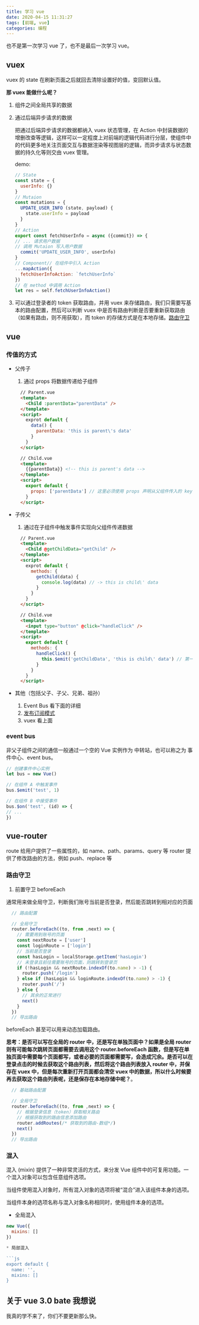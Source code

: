 ```yaml
---
title: 学习 vue
date: 2020-04-15 11:31:27
tags: [前端, vue]
categories: 编程
---
```


也不是第一次学习 vue 了，也不是最后一次学习 vue。

<!-- more -->

## vuex

vuex 的 state 在刷新页面之后就回去清除设置好的值，变回默认值。

**那 vuex 能做什么呢？**

1. 组件之间全局共享的数据
2. 通过后端异步请求的数据

    把通过后端异步请求的数据都纳入 vuex 状态管理，在 Action 中封装数据的增删改查等逻辑，这样可以一定程度上对前端的逻辑代码进行分层，使组件中的代码更多地关注页面交互与数据渲染等视图层的逻辑，而异步请求与状态数据的持久化等则交由 vuex 管理。

    demo:

    ```js
    // State
    const state = {
      userInfo: {}
    }
    // Mutaion
    const mutations = {
      UPDATE_USER_INFO (state, payload) {
        state.userInfo = payload
      }
    }
    // Action
    export const fetchUserInfo = async ({commit}) => {
    // ... 请求用户数据
    // 调用 Mutaion 写入用户数据
      commit('UPDATE_USER_INFO', userInfo)
    }
    // Component// 在组件中引入 Action
    ...mapAction({
      fetchUserInfoAction: `fetchUserInfo`
    })
    // 在 method 中调用 Action
    let res = self.fetchUserInfoAction()
    ```

3. 可以通过登录者的 token 获取路由，并用 vuex 来存储路由，我们只需要写基本的路由配置，然后可以判断 vuex 中是否有路由判断是否要重新获取路由（如果有路由，则不用获取），而 token 的存储方式是在本地存储。[路由守卫](/2020/04/15/learn-vue/#路由守卫)

## vue

### 传值的方式

- 父传子
  1. 通过 props 将数据传递给子组件

    ```html
      // Parent.vue
      <template>
        <Child :parentData="parentData" />
      </template>
      <script>
        exprot default {
          data() {
            parentData: 'this is parent\'s data'
          }
        }
      </script>

      // Child.vue
      <template>
        {{parentData}} <!-- this is parent's data -->
      </template>
      <script>
        export default {
          props: ['parentData'] // 这里必须使用 props 声明从父组件传入的 key
        }
      </script>
    ```

- 子传父
  1. 通过在子组件中触发事件实现向父组件传递数据

    ```html
      // Parent.vue
      <template>
        <Child @getChildData="getChild" />
      </template>
      <script>
        exprot default {
          methods: {
            getChild(data) {
              console.log(data) // -> this is child\' data
            }
          }
        }
      </script>

      // Child.vue
      <template>
        <input type="button" @click="handleClick" />
      </template>
      <script>
        export default {
          methods: {
            handleClick() {
              this.$emit('getChildData', 'this is child\' data') // 第一个参数为父组件传入的函数名称（key），之后的参数为传入该函数的参数
            }
          }
        }
      </script>
    ```

- 其他（包括父子、子父、兄弟、祖孙）
  1. Event Bus 看下面的详细
  2. [发布订阅模式](/2020/03/24/simgle-pubsub/)
  3. vuex 看上面

### event bus

非父子组件之间的通信一般通过一个空的 Vue 实例作为 中转站，也可以称之为 事件中心、event bus。

```js
// 创建事件中心实例
let bus = new Vue()

// 在组件 A 中触发事件
bus.$emit('test', 1)

// 在组件 B 中接受事件
bus.$on('test', (id) => {
// ...
})
```

## vue-router

route 给用户提供了一些属性的，如 name、path、params、query 等
router 提供了修改路由的方法，例如 push、replace 等

### 路由守卫

1. 前置守卫 beforeEach

  通常用来做全局守卫，判断我们账号当前是否登录，然后能否跳转到相对应的页面

  ```js
    // 路由配置

    // 全局守卫
    router.beforeEach((to, from ,next) => {
      // 需要用到账号的页面
      const nextRoute = ['user']
      const loginRoute = ['login']
      // 当前是否登录
      const hasLogin = localStorage.getItem('hasLogin')
      // 未登录且前往需要账号的页面，则跳转到登录页
      if (!hasLogin && nextRoute.indexOf(to.name) > -1) {
        router.push('/login')
      } else if (hasLogin && loginRoute.indexOf(to.name) > -1) {
        router.push('/')
      } else {
        // 其余的正常进行
        next()
      }
    })
    // 导出路由
  ```

  beforeEach 甚至可以用来动态加载路由。

  **思考：是否可以写在全局的 router 中，还是写在单独页面中？如果是全局 router 则有可能每次跳转页面都需要去调用这个 router.beforeEach 函数，但是写在单独页面中需要每个页面都写，或者必要的页面都需要写，会造成冗余。是否可以在登录点击的时候去获取这个路由列表，然后将这个路由列表放入 router 中，并保存在 vuex 中，但是每次重新打开页面都会清空 vuex 中的数据，所以什么时候要再去获取这个路由列表呢，还是保存在本地存储中呢？**。

  ```js
    // 基础路由配置

    // 全局守卫
    router.beforeEach((to, from ,next) => {
      // 根据登录信息（token）获取相关路由
      // 根据获取到的路由信息添加路由
      router.addRoutes(/* 获取到的路由-数组*/)
      next()
    })
    // 导出路由
  ```

### 混入

混入 (mixin) 提供了一种非常灵活的方式，来分发 Vue 组件中的可复用功能。一个混入对象可以包含任意组件选项。

当组件使用混入对象时，所有混入对象的选项将被“混合”进入该组件本身的选项。

当组件本身的选项名称与混入对象名称相同时，使用组件本身的选项。

* 全局混入

```js
new Vue({
  mixins: []
})

* 局部混入

```js
export default {
  name: '',
  mixins: []
}
```

## 关于 vue 3.0 bate 我想说

我真的学不来了，你们不要更新那么快。
